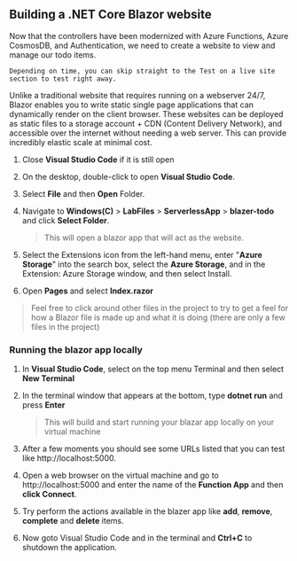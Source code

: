 ## Building a .NET Core Blazor website
Now that the controllers have been modernized with Azure Functions, Azure CosmosDB, and Authentication, we need to create a website to view and manage our todo items.

```
Depending on time, you can skip straight to the Test on a live site section to test right away.
```

Unlike a traditional website that requires running on a webserver 24/7, Blazor enables you to write static single page applications that can dynamically render on the client browser. These websites can be deployed as static files to a storage account + CDN (Content Delivery Network), and accessible over the internet without needing a web server. This can provide incredibly elastic scale at minimal cost.
1. Close **Visual Studio Code** if it is still open
2. On the desktop, double-click to open **Visual Studio Code**.
3. Select **File** and then **Open** Folder.
4. Navigate to **Windows(C)** > **LabFiles** > **ServerlessApp** > **blazer-todo** and click **Select Folder**.               

      > This will open a blazor app that will act as the website.
      
5. Select the Extensions icon from the left-hand menu, enter "**Azure Storage**" into the search box, select the **Azure Storage**, and in the Extension: Azure Storage window, and then select Install.

6. Open **Pages** and select **Index.razor**
      
> Feel free to click around other files in the project to try to get a feel for how a Blazor file is made up and what it is doing (there are only a few files in the project)

### Running the blazor app locally

1. In **Visual Studio Code**, select on the top menu Terminal and then select **New Terminal**
2. In the terminal window that appears at the bottom, type **dotnet run** and press **Enter**

     > This will build and start running your blazar app locally on your virtual machine
     
3. After a few moments you should see some URLs listed that you can test like http://localhost:5000.
4. Open a web browser on the virtual machine and go to http://localhost:5000 and enter the name of the **Function App** and then **click Connect**.
5. Try perform the actions available in the blazer app like **add**, **remove**, **complete** and **delete** items.
6. Now goto Visual Studio Code and in the terminal and  **Ctrl+C** to shutdown the application.
     
